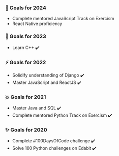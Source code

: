 ### 🌸 Goals for 2024
* Complete mentored JavaScript Track on Exercism
* React Native proficiency
  
### 🌈 Goals for 2023
* Learn C++ ✔️

### ⚡ Goals for 2022
* Solidify understanding of Django ✔️
* Master JavaScript and ReactJS ✔️

### 💥 Goals for 2021
* Master Java and SQL ✔️
* Complete mentored Python Track on Exercism ✔️

### ✨ Goals for 2020
* Complete #100DaysOfCode challenge ✔️
* Solve 100 Python challenges on Edabit ✔️
